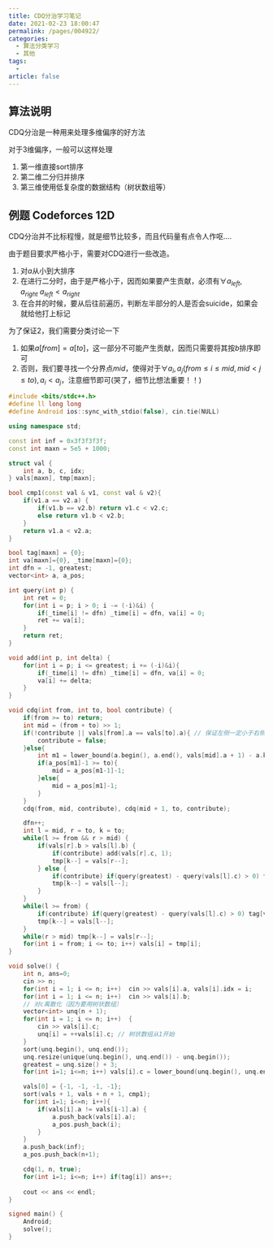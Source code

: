 ```yaml
---
title: CDQ分治学习笔记
date: 2021-02-23 18:00:47
permalink: /pages/004922/
categories: 
  - 算法分类学习
  - 其他
tags: 
  - 
article: false
---
```



## 算法说明

CDQ分治是一种用来处理多维偏序的好方法

对于3维偏序，一般可以这样处理

1.  第一维直接sort排序
2.  第二维二分归并排序
3.  第三维使用低复杂度的数据结构（树状数组等）



## 例题 Codeforces 12D

CDQ分治并不比标程慢，就是细节比较多，而且代码量有点令人作呕....

由于题目要求严格小于，需要对CDQ进行一些改造。

1.  对$a$从小到大排序
2.  在进行二分时，由于是严格小于，因而如果要产生贡献，必须有$\forall a_{left},a_{right} \ a_{left} < a_{right}$
3.  在合并的时候，要从后往前遍历，判断左半部分的人是否会suicide，如果会就给他打上标记



为了保证2，我们需要分类讨论一下

1.  如果$a[from]=a[to]$，这一部分不可能产生贡献，因而只需要将其按$b$排序即可
2.  否则，我们要寻找一个分界点$mid$，使得对于$\forall a_i,a_j(from\le i \le mid,mid \lt j \le to), a_i<a_j$，注意细节即可(哭了，细节比想法重要！！)

```cpp
#include <bits/stdc++.h>
#define ll long long
#define Android ios::sync_with_stdio(false), cin.tie(NULL)

using namespace std;

const int inf = 0x3f3f3f3f;
const int maxn = 5e5 + 1000;

struct val {
    int a, b, c, idx;
} vals[maxn], tmp[maxn];

bool cmp1(const val & v1, const val & v2){
    if(v1.a == v2.a) {
        if(v1.b == v2.b) return v1.c < v2.c;
        else return v1.b < v2.b;
    }
    return v1.a < v2.a;
}

bool tag[maxn] = {0};
int va[maxn]={0}, _time[maxn]={0};
int dfn = -1, greatest;
vector<int> a, a_pos;

int query(int p) {
    int ret = 0;
    for(int i = p; i > 0; i -= (-i)&i) {
        if(_time[i] != dfn) _time[i] = dfn, va[i] = 0;
        ret += va[i];
    }
    return ret;
}

void add(int p, int delta) {
    for(int i = p; i <= greatest; i += (-i)&i){
        if(_time[i] != dfn) _time[i] = dfn, va[i] = 0;
        va[i] += delta;
    }
}

void cdq(int from, int to, bool contribute) {
    if(from >= to) return;
    int mid = (from + to) >> 1;
    if(!contribute || vals[from].a == vals[to].a){ // 保证左侧一定小于右侧
        contribute = false;
    }else{
        int m1 = lower_bound(a.begin(), a.end(), vals[mid].a + 1) - a.begin();
        if(a_pos[m1]-1 >= to){
            mid = a_pos[m1-1]-1; 
        }else{
            mid = a_pos[m1]-1;
        }
    }
    cdq(from, mid, contribute), cdq(mid + 1, to, contribute);

    dfn++;
    int l = mid, r = to, k = to;
    while(l >= from && r > mid) {
        if(vals[r].b > vals[l].b) {
            if(contribute) add(vals[r].c, 1);
            tmp[k--] = vals[r--];
        } else {
            if(contribute) if(query(greatest) - query(vals[l].c) > 0) tag[vals[l].idx] = true;
            tmp[k--] = vals[l--];
        }
    }
    while(l >= from) {
        if(contribute) if(query(greatest) - query(vals[l].c) > 0) tag[vals[l].idx] = true;
        tmp[k--] = vals[l--];
    }
    while(r > mid) tmp[k--] = vals[r--];
    for(int i = from; i <= to; i++) vals[i] = tmp[i];
}

void solve() {
    int n, ans=0;
    cin >> n;
    for(int i = 1; i <= n; i++)  cin >> vals[i].a, vals[i].idx = i;
    for(int i = 1; i <= n; i++)  cin >> vals[i].b;
    // 对c离散化（因为要用树状数组）
    vector<int> unq(n + 1);
    for(int i = 1; i <= n; i++)  {
        cin >> vals[i].c;
        unq[i] = ++vals[i].c; // 树状数组从1开始
    }
    sort(unq.begin(), unq.end());
    unq.resize(unique(unq.begin(), unq.end()) - unq.begin());
    greatest = unq.size() + 3;
    for(int i=1; i<=n; i++) vals[i].c = lower_bound(unq.begin(), unq.end(), vals[i].c) - unq.begin();

    vals[0] = {-1, -1, -1, -1};
    sort(vals + 1, vals + n + 1, cmp1);
    for(int i=1; i<=n; i++){
        if(vals[i].a != vals[i-1].a) {
            a.push_back(vals[i].a);
            a_pos.push_back(i);
        }
    }
    a.push_back(inf);
    a_pos.push_back(n+1);

    cdq(1, n, true);
    for(int i=1; i<=n; i++) if(tag[i]) ans++;
    
    cout << ans << endl;
}

signed main() {
    Android;
    solve();
}
```




